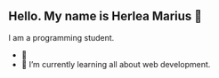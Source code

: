## Hello. My name is Herlea Marius 👋


I am a programming student.


- 🔭 
- 🌱 I’m currently learning all about web development.

